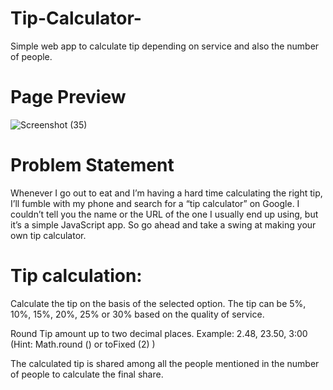 # Tip-Calculator-
Simple web app to calculate tip depending on service and also the number of people.
# Page Preview 
![Screenshot (35)](https://user-images.githubusercontent.com/108619671/187080642-e0955c18-0b07-4bbf-a55d-b314edb3bab7.png)
# Problem Statement
Whenever I go out to eat and I’m having a hard time calculating the 
right tip, I’ll
fumble with my phone and search for a “tip calculator” on Google. I couldn’t tell you
the name or the URL of the one I usually end up using, but it’s a simple JavaScript
app. So go ahead and take a swing at making your own tip calculator.
# Tip calculation:
Calculate the tip on the basis of the selected option. The tip can be 5%, 10%, 15%, 20%, 25% or 30% based on the quality of service.

Round Tip amount up to two decimal places. Example: 2.48, 23.50, 3:00 (Hint: Math.round () or toFixed (2) )

The calculated tip is shared among all the people mentioned in the number of people to calculate the final share.
